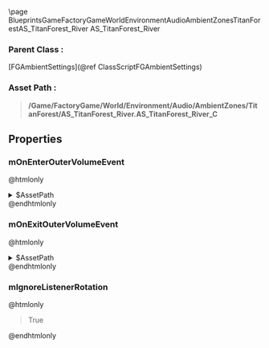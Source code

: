 \page BlueprintsGameFactoryGameWorldEnvironmentAudioAmbientZonesTitanForestAS_TitanForest_River AS_TitanForest_River
### Parent Class :
[FGAmbientSettings](@ref ClassScriptFGAmbientSettings)
### Asset Path :
<b><blockquote>/Game/FactoryGame/World/Environment/Audio/AmbientZones/TitanForest/AS_TitanForest_River.AS_TitanForest_River_C</blockquote></b>
## Properties

### mOnEnterOuterVolumeEvent
@htmlonly
<details>
 <summary>$AssetPath</summary>
<b><a href="_blueprints_game_factory_game_world_environment_audio_ambient_zones__shared_lakes_play__env__rivers__faster__stereo.html"><blockquote>Play_Env_Rivers_Faster_Stereo</blockquote></a></b>
</details>
@endhtmlonly

### mOnExitOuterVolumeEvent
@htmlonly
<details>
 <summary>$AssetPath</summary>
<b><a href="_blueprints_game_factory_game_world_environment_audio_ambient_zones__shared_lakes_stop__env__rivers__faster__stereo.html"><blockquote>Stop_Env_Rivers_Faster_Stereo</blockquote></a></b>
</details>
@endhtmlonly

### mIgnoreListenerRotation
@htmlonly
<blockquote>True</blockquote>
@endhtmlonly

